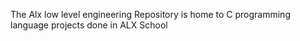 The Alx low level engineering Repository is home to C programming language projects done in ALX School 
